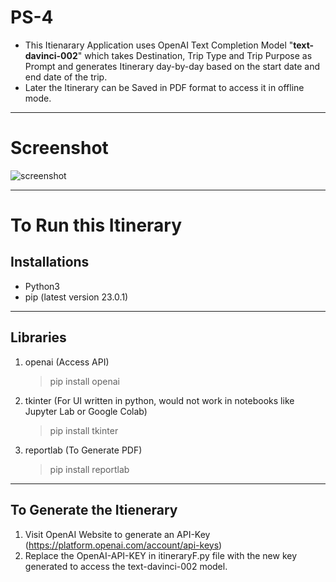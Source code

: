 # PS-4
- This Itienarary Application uses OpenAI Text Completion Model "**text-davinci-002**" which takes Destination, Trip Type and Trip Purpose as Prompt and generates Itinerary day-by-day based on the start date and end date of the trip. 
- Later the Itinerary can be Saved in PDF format to access it in offline mode. 
---
# Screenshot
![screenshot](https://gateway.pinata.cloud/ipfs/QmRdB7WSEcV6dx7i3PDkJJ5YpktihW6HzfuHQKUuJJV1XM)

---
# To Run this Itinerary

## Installations
- Python3 
- pip (latest version 23.0.1)
---

## Libraries 
1. openai (Access API)
   >pip install openai
2. tkinter (For UI written in python, would not work in notebooks like Jupyter Lab or Google Colab)
   >pip install tkinter
3. reportlab (To Generate PDF)
   >pip install reportlab
---

## To Generate the Itienerary
1. Visit OpenAI Website to generate an API-Key (https://platform.openai.com/account/api-keys) 
2. Replace the OpenAI-API-KEY in itineraryF.py file with the new key generated to access the text-davinci-002 model. 
